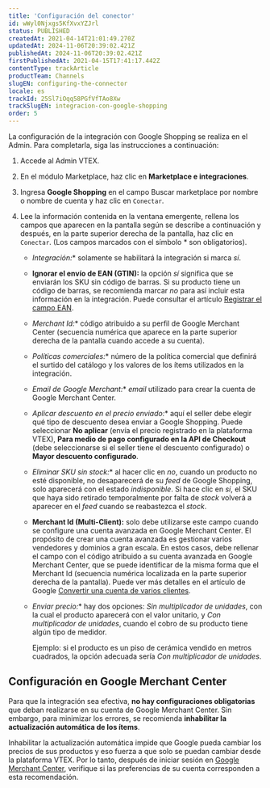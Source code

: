```yaml
---
title: 'Configuración del conector'
id: wWyl0Njxgs5KfXvxYZJrl
status: PUBLISHED
createdAt: 2021-04-14T21:01:49.270Z
updatedAt: 2024-11-06T20:39:02.421Z
publishedAt: 2024-11-06T20:39:02.421Z
firstPublishedAt: 2021-04-15T17:41:17.442Z
contentType: trackArticle
productTeam: Channels
slugEN: configuring-the-connector
locale: es
trackId: 25Sl7iOqq58PGfVfTAo8Xw
trackSlugEN: integracion-con-google-shopping
order: 5
---
```


La configuración de la integración con Google Shopping se realiza en el Admin. Para completarla, siga las instrucciones a continuación:

1. Accede al Admin VTEX.
2. En el módulo Marketplace, haz clic en __Marketplace e integraciones__.
3. Ingresa __Google Shopping__ en el campo Buscar marketplace por nombre o nombre de cuenta y haz clic en `Conectar`.
4. Lee la información contenida en la ventana emergente, rellena los campos que aparecen en la pantalla según se describe a continuación y después, en la parte superior derecha de la pantalla, haz clic en `Conectar`. (Los campos marcados con el símbolo * son obligatorios).

   - **Integración*:** solamente se habilitará la integración si marca _sí_.
   - **Ignorar el envío de EAN (GTIN):** la opción _sí_ significa que se enviarán los SKU sin código de barras. Si su producto tiene un código de barras, se recomienda marcar _no_ para así incluir esta información en la integración. Puede consultar el artículo [Registrar el campo EAN](/es/tutorial/cadastrar-o-codigo-de-barra-dos-skus-para-o-instore--2jkOdRB4XSMG2ke0uUQIKS#registrar-el-campo-ean).
   - **Merchant Id*:** código atribuido a su perfil de Google Merchant Center (secuencia numérica que aparece en la parte superior derecha de la pantalla cuando accede a su cuenta).
   - **Políticas comerciales*:** número de la política comercial que definirá el surtido del catálogo y los valores de los ítems utilizados en la integración.
   - **Email de Google Merchant*:** _email_ utilizado para crear la cuenta de Google Merchant Center.
   - **Aplicar descuento en el precio enviado*:** aquí el seller debe elegir qué tipo de descuento desea enviar a Google Shopping. Puede seleccionar __No aplicar__ (envía el precio registrado en la plataforma VTEX), __Para medio de pago configurado en la API de Checkout__ (debe seleccionarse si el seller tiene el descuento configurado) o __Mayor descuento configurado__.  
   - **Eliminar SKU sin stock*:** al hacer clic en _no_, cuando un producto no esté disponible, no desaparecerá de su _feed_ de Google Shopping, solo aparecerá con el estado _indisponible_. Si hace clic en _sí_, el SKU que haya sido retirado temporalmente por falta de _stock_ volverá a aparecer en el _feed_ cuando se reabastezca el _stock_.
   - **Merchant Id (Multi-Client):** solo debe utilizarse este campo cuando se configure una cuenta avanzada en Google Merchant Center. El propósito de crear una cuenta avanzada es gestionar varios vendedores y dominios a gran escala. En estos casos, debe rellenar el campo con el código atribuido a su cuenta avanzada en Google Merchant Center, que se puede identificar de la misma forma que el Merchant Id (secuencia numérica localizada en la parte superior derecha de la pantalla). Puede ver más detalles en el artículo de Google [Convertir una cuenta de varios clientes](https://support.google.com/merchants/answer/188487).
   - **Enviar precio*:** hay dos opciones: _Sin multiplicador de unidades_, con la cual el producto aparecerá con el valor unitario, y _Con multiplicador de unidades_, cuando el cobro de su producto tiene algún tipo de medidor.

     Ejemplo: si el producto es un piso de cerámica vendido en metros cuadrados, la opción adecuada sería _Con multiplicador de unidades_.

## Configuración en Google Merchant Center

Para que la integración sea efectiva, **no hay configuraciones obligatorias** que deban realizarse en su cuenta de Google Merchant Center. Sin embargo, para minimizar los errores, se recomienda **inhabilitar la actualización automática de los ítems**.

Inhabilitar la actualización automática impide que Google pueda cambiar los precios de sus productos y eso fuerza a que solo se puedan cambiar desde la plataforma VTEX. Por lo tanto, después de iniciar sesión en [Google Merchant Center](https://www.google.com/intl/es_ar/retail/solutions/merchant-center/), verifique si las preferencias de su cuenta corresponden a esta recomendación.
